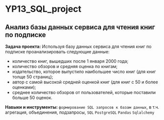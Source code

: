 # YP13_SQL_project
## Анализ базы данных сервиса для чтения книг по подписке
**Задача проекта:** Используя базу данных сервиса для чтения книг по подписке проанализировать следующие данные:
- количество книг, вышедших после 1 января 2000 года;
- количество обзоров и средняя оценка по книгам;
- издательство, которое выпустило наибольшее число книг (для книг толще 50 страниц);
- автор с самой высокой средней оценкой книг (для книг с 50 и более оценками);
- среднее количество обзоров от пользователей, которые поставили больше 50 оценок.

**Навыки и инструменты:** `формирование SQL запросов к базам данных`, в т.ч. агрегация, объединения, подзапросы, `SQL` `PostgreSQL` `Pandas` `Sqlalchemy`
